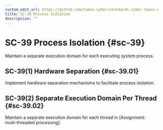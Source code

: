 ```yaml
---
custom_edit_url: https://github.com/tamus-cyber/standards.cyber.tamus.edu/tree/main/content/tamus.edu/TAMUS_profile.xml
title: SC-39 Process Isolation
description: ""
---
```


# SC-39 Process Isolation {#sc-39}

Maintain a separate execution domain for each executing system process.

## SC-39(1) Hardware Separation {#sc-39.01}

Implement hardware separation mechanisms to facilitate process isolation.

## SC-39(2) Separate Execution Domain Per Thread {#sc-39.02}

Maintain a separate execution domain for each thread in [Assignment: multi-threaded processing].

